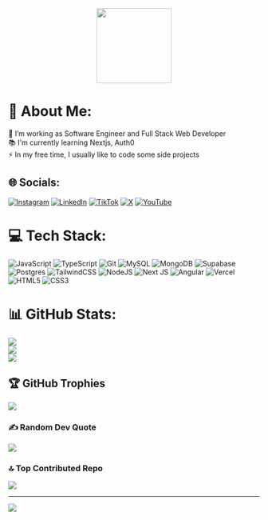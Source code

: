 <div align="center">
  <img height="150" src="https://media.giphy.com/media/v1.Y2lkPTc5MGI3NjExaGlreGR3dmprYXE3Ym16b2V1Yjd4ZnNzeG90MWozbTJnamwycW81ciZlcD12MV9naWZzX3NlYXJjaCZjdD1n/2IudUHdI075HL02Pkk/giphy.gif"  />
</div>

###

# 💫 About Me:
🔭 I’m working as Software Engineer and Full Stack Web Developer<br>📚 I'm currently learning Nextjs, Auth0<br>⚡ In my free time, I usually like to code some side projects 


## 🌐 Socials:
[![Instagram](https://img.shields.io/badge/Instagram-%23E4405F.svg?logo=Instagram&logoColor=white)](https://instagram.com/zain.jsx) [![LinkedIn](https://img.shields.io/badge/LinkedIn-%230077B5.svg?logo=linkedin&logoColor=white)](https://linkedin.com/in/zainol-amzar) [![TikTok](https://img.shields.io/badge/TikTok-%23000000.svg?logo=TikTok&logoColor=white)](https://tiktok.com/@zain.coder) [![X](https://img.shields.io/badge/X-black.svg?logo=X&logoColor=white)](https://x.com/zain_coder) [![YouTube](https://img.shields.io/badge/YouTube-%23FF0000.svg?logo=YouTube&logoColor=white)](https://www.youtube.com/@ZainOnAir) 

# 💻 Tech Stack:
![JavaScript](https://img.shields.io/badge/javascript-%23323330.svg?style=for-the-badge&logo=javascript&logoColor=%23F7DF1E) ![TypeScript](https://img.shields.io/badge/typescript-%23007ACC.svg?style=for-the-badge&logo=typescript&logoColor=white) ![Git](https://img.shields.io/badge/git-%23F05033.svg?style=for-the-badge&logo=git&logoColor=white) ![MySQL](https://img.shields.io/badge/mysql-4479A1.svg?style=for-the-badge&logo=mysql&logoColor=white) ![MongoDB](https://img.shields.io/badge/MongoDB-%234ea94b.svg?style=for-the-badge&logo=mongodb&logoColor=white) ![Supabase](https://img.shields.io/badge/Supabase-3ECF8E?style=for-the-badge&logo=supabase&logoColor=white) ![Postgres](https://img.shields.io/badge/postgres-%23316192.svg?style=for-the-badge&logo=postgresql&logoColor=white) ![TailwindCSS](https://img.shields.io/badge/tailwindcss-%2338B2AC.svg?style=for-the-badge&logo=tailwind-css&logoColor=white) ![NodeJS](https://img.shields.io/badge/node.js-6DA55F?style=for-the-badge&logo=node.js&logoColor=white) ![Next JS](https://img.shields.io/badge/Next-black?style=for-the-badge&logo=next.js&logoColor=white) ![Angular](https://img.shields.io/badge/angular-%23DD0031.svg?style=for-the-badge&logo=angular&logoColor=white) ![Vercel](https://img.shields.io/badge/vercel-%23000000.svg?style=for-the-badge&logo=vercel&logoColor=white) ![HTML5](https://img.shields.io/badge/html5-%23E34F26.svg?style=for-the-badge&logo=html5&logoColor=white) ![CSS3](https://img.shields.io/badge/css3-%231572B6.svg?style=for-the-badge&logo=css3&logoColor=white)
# 📊 GitHub Stats:
![](https://github-readme-stats.vercel.app/api?username=zainolamzar&theme=onedark&hide_border=false&include_all_commits=false&count_private=false)<br/>
![](https://nirzak-streak-stats.vercel.app/?user=zainolamzar&theme=onedark&hide_border=false)<br/>
![](https://github-readme-stats.vercel.app/api/top-langs/?username=zainolamzar&theme=onedark&hide_border=false&include_all_commits=false&count_private=false&layout=compact)

## 🏆 GitHub Trophies
![](https://github-profile-trophy.vercel.app/?username=zainolamzar&theme=radical&no-frame=false&no-bg=false&margin-w=4)

### ✍️ Random Dev Quote
![](https://quotes-github-readme.vercel.app/api?type=horizontal&theme=radical)

### 🔝 Top Contributed Repo
![](https://github-contributor-stats.vercel.app/api?username=zainolamzar&limit=5&theme=dark&combine_all_yearly_contributions=true)

---
[![](https://visitcount.itsvg.in/api?id=zainolamzar&icon=0&color=0)](https://visitcount.itsvg.in)

<!-- Proudly created with GPRM ( https://gprm.itsvg.in ) -->

